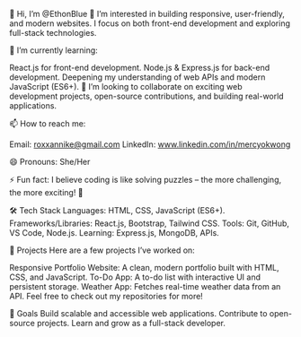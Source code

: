 👋 Hi, I’m @EthonBlue
👀 I’m interested in building responsive, user-friendly, and modern websites. I focus on both front-end development and exploring full-stack technologies.

🌱 I’m currently learning:

React.js for front-end development.
Node.js & Express.js for back-end development.
Deepening my understanding of web APIs and modern JavaScript (ES6+).
💞️ I’m looking to collaborate on exciting web development projects, open-source contributions, and building real-world applications.

📫 How to reach me:

Email: roxxannike@gmail.com
LinkedIn: www.linkedin.com/in/mercyokwong

😄 Pronouns: She/Her

⚡ Fun fact: I believe coding is like solving puzzles – the more challenging, the more exciting! 🎯

🛠️ Tech Stack
Languages: HTML, CSS, JavaScript (ES6+).
Frameworks/Libraries: React.js, Bootstrap, Tailwind CSS.
Tools: Git, GitHub, VS Code, Node.js.
Learning: Express.js, MongoDB, APIs.

🚀 Projects
Here are a few projects I’ve worked on:

Responsive Portfolio Website: A clean, modern portfolio built with HTML, CSS, and JavaScript.
To-Do App: A to-do list with interactive UI and persistent storage.
Weather App: Fetches real-time weather data from an API.
Feel free to check out my repositories for more!

🎯 Goals
Build scalable and accessible web applications.
Contribute to open-source projects.
Learn and grow as a full-stack developer.
